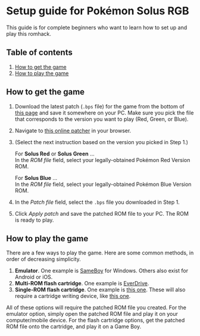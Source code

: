 # Setup guide for Pokémon Solus RGB

This guide is for complete beginners who want to learn how to set up and play this romhack.

## Table of contents
1. [How to get the game](#how-to-get-the-game)
2. [How to play the game](#how-to-play-the-game)

## How to get the game

1. Download the latest patch (`.bps` file) for the game from the bottom of [this page][latest] and save it somewhere on your PC. Make sure you pick the file that corresponds to the version you want to play (Red, Green, or Blue).
2. Navigate to [this online patcher][patcher] in your browser.
3. (Select the next instruction based on the version you picked in Step 1.)

    For **Solus Red** or **Solus Green** ...  
    In the _ROM file_ field, select your legally-obtained Pokémon Red Version ROM.

    For **Solus Blue** ...  
    In the _ROM file_ field, select your legally-obtained Pokémon Blue Version ROM.

4. In the _Patch file_ field, select the `.bps` file you downloaded in Step 1.
5. Click _Apply patch_ and save the patched ROM file to your PC. The ROM is ready to play.

## How to play the game

There are a few ways to play the game. Here are some common methods, in order of decreasing simplicity.

1. **Emulator**. One example is [SameBoy][sameboy] for Windows. Others also exist for Android or iOS.
2. **Multi-ROM flash cartridge**. One example is [EverDrive][everdrive].
3. **Single-ROM flash cartridge**. One example is [this one][cart]. These will also require a cartridge writing device, like [this one][flasher].

All of these options will require the patched ROM file you created. For the emulator option, simply open the patched ROM file and play it on your computer/mobile device. For the flash cartridge options, get the patched ROM file onto the cartridge, and play it on a Game Boy.


[latest]: https://github.com/Dechrissen/poke-solus-rgb/releases/latest
[patcher]: https://www.marcrobledo.com/RomPatcher.js/
[sameboy]: https://sameboy.github.io/
[everdrive]: https://krikzz.com/our-products/cartridges/everdrive-gb-x5.html
[cart]: https://shop.insidegadgets.com/product/gameboy-2mb-32kb-fram-flash-cart-ultra-low-power/
[flasher]: https://shop.insidegadgets.com/product/gbxcart-rw/